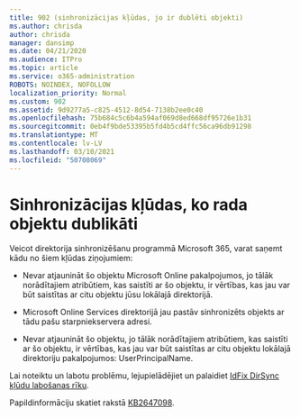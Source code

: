 ```yaml
---
title: 902 (sinhronizācijas kļūdas, jo ir dublēti objekti)
ms.author: chrisda
author: chrisda
manager: dansimp
ms.date: 04/21/2020
ms.audience: ITPro
ms.topic: article
ms.service: o365-administration
ROBOTS: NOINDEX, NOFOLLOW
localization_priority: Normal
ms.custom: 902
ms.assetid: 9d9277a5-c825-4512-8d54-7138b2ee0c40
ms.openlocfilehash: 75b684c5c6b4a594af069d8ed668df95726e1b31
ms.sourcegitcommit: 0eb4f9bde53395b5fd4b5cd4ffc56ca96db91298
ms.translationtype: MT
ms.contentlocale: lv-LV
ms.lasthandoff: 03/10/2021
ms.locfileid: "50708069"
---
```

# <a name="sync-errors-due-to-duplicate-objects"></a>Sinhronizācijas kļūdas, ko rada objektu dublikāti

Veicot direktorija sinhronizēšanu programmā Microsoft 365, varat saņemt kādu no šiem kļūdas ziņojumiem:

- Nevar atjaunināt šo objektu Microsoft Online pakalpojumos, jo tālāk norādītajiem atribūtiem, kas saistīti ar šo objektu, ir vērtības, kas jau var būt saistītas ar citu objektu jūsu lokālajā direktorijā.

- Microsoft Online Services direktorijā jau pastāv sinhronizēts objekts ar tādu pašu starpniekservera adresi.

- Nevar atjaunināt šo objektu, jo tālāk norādītajiem atribūtiem, kas saistīti ar šo objektu, ir vērtības, kas jau var būt saistītas ar citu objektu lokālajā direktoriju pakalpojumos: UserPrincipalName.

Lai noteiktu un labotu problēmu, lejupielādējiet un palaidiet [IdFix DirSync kļūdu labošanas rīku](https://github.com/Microsoft/idfix).

Papildinformāciju skatiet rakstā [KB2647098](https://support.microsoft.com/help/2647098/duplicate-or-invalid-attributes-prevent-directory-synchronization-in-o).
